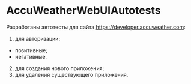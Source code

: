 # AccuWeatherWebUIAutotests
Разработаны автотесты для сайта https://developer.accuweather.com:
1. для авторизации:
  - позитивные;
  - негативные.
2. для создания нового приложения;
3. для удаления существующего приложения.
